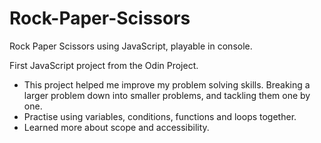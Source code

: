 # Rock-Paper-Scissors
Rock Paper Scissors using JavaScript, playable in console. 

First JavaScript project from the Odin Project. 
* This project helped me improve my problem solving skills. Breaking a larger problem down into smaller problems, and tackling them one by one.
* Practise using variables, conditions, functions and loops together. 
* Learned more about scope and accessibility. 